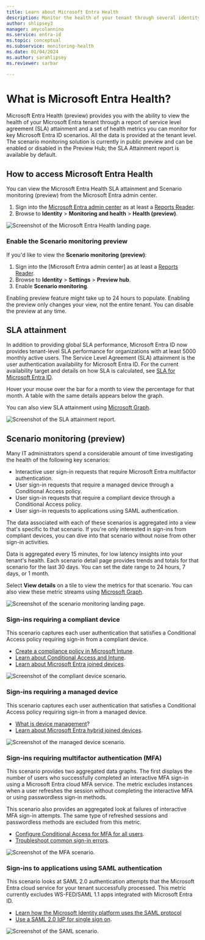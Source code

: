```yaml
---
title: Learn about Microsoft Entra Health
description: Monitor the health of your tenant through several identity scenarios and authentication availability rates with Microsoft Entra Health
author: shlipsey3
manager: amycolannino
ms.service: entra-id
ms.topic: conceptual
ms.subservice: monitoring-health
ms.date: 01/04/2024
ms.author: sarahlipsey
ms.reviewer: sarbar

---
```


# What is Microsoft Entra Health?

Microsoft Entra Health (preview) provides you with the ability to view the health of your Microsoft Entra tenant through a report of service level agreement (SLA) attainment and a set of health metrics you can monitor for key Microsoft Entra ID scenarios. All the data is provided at the tenant level. The scenario monitoring solution is currently in public preview and can be enabled or disabled in the Preview Hub; the SLA Attainment report is available by default.

## How to access Microsoft Entra Health

You can view the Microsoft Entra Health SLA attainment and Scenario monitoring (preview) from the Microsoft Entra admin center.

1. Sign into the [Microsoft Entra admin center](https://entra.microsoft.com) as at least a [Reports Reader](../role-based-access-control/permissions-reference.md#reports-reader).
1. Browse to **Identity** > **Monitoring and health** > **Health (preview)**.

![Screenshot of the Microsoft Entra Health landing page.](media/concept-microsoft-entra-health/identity-health-landing-page.png)

### Enable the Scenario monitoring preview 

If you'd like to view the **Scenario monitoring (preview)**:

1. Sign into the [Microsoft Entra admin center] as at least a [Reports Reader](../role-based-access-control/permissions-reference.md#reports-reader).
1. Browse to **Identity** > **Settings** > **Preview hub**.
1. Enable **Scenario monitoring**.

Enabling preview feature might take up to 24 hours to populate. Enabling the preview only changes your view, not the entire tenant. You can disable the preview at any time.

## SLA attainment

In addition to providing global SLA performance, Microsoft Entra ID now provides tenant-level SLA performance for organizations with at least 5000 monthly active users. The Service Level Agreement (SLA) attainment is the user authentication availability for Microsoft Entra ID. For the current availability target and details on how SLA is calculated, see [SLA for Microsoft Entra ID](https://azure.microsoft.com/support/legal/sla/active-directory/v1_1/).

Hover your mouse over the bar for a month to view the percentage for that month. A table with the same details appears below the graph.

You can also view SLA attainment using [Microsoft Graph](/graph/api/resources/serviceactivity?view=graph-rest-beta&preserve-view=true).

![Screenshot of the SLA attainment report.](media/concept-microsoft-entra-health/sla-attainment.png)

## Scenario monitoring (preview) 

Many IT administrators spend a considerable amount of time investigating the health of the following key scenarios:

- Interactive user sign-in requests that require Microsoft Entra multifactor authentication.
- User sign-in requests that require a managed device through a Conditional Access policy.
- User sign-in requests that require a compliant device through a Conditional Access policy.
- User sign-in requests to applications using SAML authentication.

The data associated with each of these scenarios is aggregated into a view that's specific to that scenario. If you're only interested in sign-ins from compliant devices, you can dive into that scenario without noise from other sign-in activities.

Data is aggregated every 15 minutes, for low latency insights into your tenant's health. Each scenario detail page provides trends and totals for that scenario for the last 30 days. You can set the date range to 24 hours, 7 days, or 1 month.

Select **View details** on a tile to view the metrics for that scenario. You can also view these metric streams using [Microsoft Graph](/graph/api//resources/serviceactivity?view=graph-rest-beta&preserve-view=true).

![Screenshot of the scenario monitoring landing page.](media/concept-microsoft-entra-health/scenario-monitoring.png)

### Sign-ins requiring a compliant device

This scenario captures each user authentication that satisfies a Conditional Access policy requiring sign-in from a compliant device.

- [Create a compliance policy in Microsoft Intune](/mem/intune/protect/create-compliance-policy).
- [Learn about Conditional Access and Intune](/mem/intune/protect/conditional-access).
- [Learn about Microsoft Entra joined devices](../devices/concept-directory-join.md).

![Screenshot of the compliant device scenario.](media/concept-microsoft-entra-health/scenario-monitoring-compliant-device.png)

### Sign-ins requiring a managed device

This scenario captures each user authentication that satisfies a Conditional Access policy requiring sign-in from a managed device.

- [What is device management](/mem/intune/fundamentals/what-is-device-management)?
- [Learn about Microsoft Entra hybrid joined devices](../devices/concept-hybrid-join.md).

![Screenshot of the managed device scenario.](media/concept-microsoft-entra-health/scenario-monitoring-managed-device.png)

### Sign-ins requiring multifactor authentication (MFA)

This scenario provides two aggregated data graphs. The first displays the number of users who successfully completed an interactive MFA sign-in using a Microsoft Entra cloud MFA service. The metric excludes instances when a user refreshes the session without completing the interactive MFA or using passwordless sign-in methods.

This scenario also provides an aggregated look at failures of interactive MFA sign-in attempts. The same type of refreshed sessions and passwordless methods are excluded from this metric.

- [Configure Conditional Access for MFA for all users](../conditional-access/howto-conditional-access-policy-all-users-mfa.md).
- [Troubleshoot common sign-in errors](howto-troubleshoot-sign-in-errors.md).

![Screenshot of the MFA scenario.](media/concept-microsoft-entra-health/scenario-monitoring-MFA.png)

### Sign-ins to applications using SAML authentication

This scenario looks at SAML 2.0 authentication attempts that the Microsoft Entra cloud service for your tenant successfully processed. This metric currently excludes WS-FED/SAML 1.1 apps integrated with Microsoft Entra ID.

- [Learn how the Microsoft Identity platform uses the SAML protocol](../../identity-platform/saml-protocol-reference.md)
- [Use a SAML 2.0 IdP for single sign on](../hybrid/connect/how-to-connect-fed-saml-idp.md).

![Screenshot of the SAML scenario.](media/concept-microsoft-entra-health/scenario-monitoring-SAML.png)
